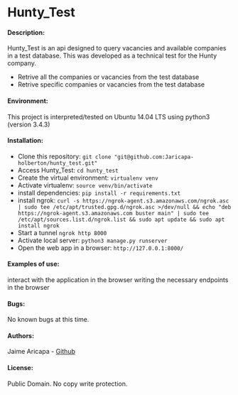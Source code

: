 # Hunty_Test

#### Description:
Hunty_Test is an api designed to query vacancies and available companies in a test database. This was developed as a technical test for the Hunty company.

* Retrive all the companies or vacancies from the test database
* Retrive specific companies or vacancies from the test database

#### Environment:
This project is interpreted/tested on Ubuntu 14.04 LTS using python3 (version 3.4.3)

#### Installation:
* Clone this repository: `git clone "git@github.com:Jaricapa-holberton/hunty_test.git"`
* Access Hunty_Test: `cd hunty_test`
* Create the virtual environment: `virtualenv venv`
* Activate virtualenv: `source venv/bin/activate`
* install dependencies: `pip install -r requirements.txt`
* install ngrok: `curl -s https://ngrok-agent.s3.amazonaws.com/ngrok.asc | sudo tee /etc/apt/trusted.gpg.d/ngrok.asc >/dev/null && echo "deb https://ngrok-agent.s3.amazonaws.com buster main" | sudo tee /etc/apt/sources.list.d/ngrok.list && sudo apt update && sudo apt install ngrok`  
* Start a tunnel `ngrok http 8000`         
* Activate local server: `python3 manage.py runserver`
* Open the web app in a browser: `http://127.0.0.1:8000/`

#### Examples of use:
interact with the application in the browser writing the necessary endpoints in the browser

#### Bugs:
No known bugs at this time. 

#### Authors:
Jaime Aricapa - [Github](https://github.com/Jaricapa-holberton)

#### License:
Public Domain. No copy write protection. 
